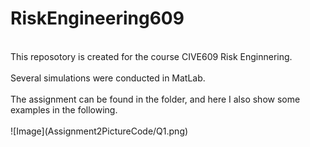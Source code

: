# RiskEngineering609
<br>
This reposotory is created for the course CIVE609 Risk Enginnering.<br><br>
Several simulations were conducted in MatLab.<br><br>
The assignment can be found in the folder, and here I also show some examples in the following.<br><br>
![Image](Assignment2PictureCode/Q1.png)
